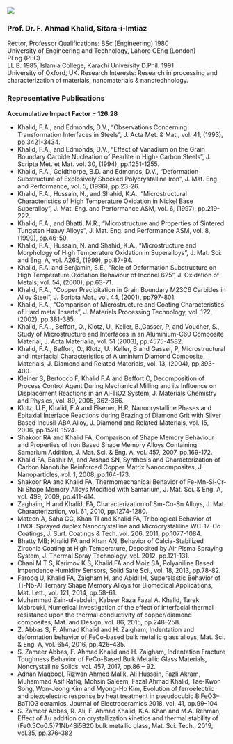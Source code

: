 [![](https://giki.edu.pk/wp-content/uploads/2021/10/1633072496_Rector3-700x450.jpg)](https://giki.edu.pk/wp-content/uploads/2021/10/1633072496_Rector3.jpg)
### Prof. Dr. F. Ahmad Khalid, Sitara-i-Imtiaz 
Rector, Professor
Qualifications: 
BSc (Engineering) 1980  
University of Engineering and Technology, Lahore
CEng (London)  
PEng (PEC)  
LL.B. 1985, Islamia College, Karachi University
D.Phil. 1991  
University of Oxford, UK.
Research Interests: 
Research in processing and characterization of materials, nanomaterials & nanotechnology.
### Representative Publications
**Accumulative Impact Factor = 126.28**
  * Khalid, F.A., and Edmonds, D.V., “Observations Concerning Transformation Interfaces in Steels”, J. Acta Met. & Mat., vol. 41, (1993), pp.3421-3434.
  * Khalid, F.A., and Edmonds, D.V., “Effect of Vanadium on the Grain Boundary Carbide Nucleation of Pearlite in High- Carbon Steels”, J. Scripta Met. et Mat. vol. 30, (1994), pp.1251-1255.
  * Khalid, F.A., Goldthorpe, B.D. and Edmonds, D.V., “Deformation Substructure of Explosively Shocked Polycrystalline Iron”, J. Mat. Eng. and Performance, vol. 5, (1996), pp.23-26.
  * Khalid, F.A., Hussain, N., and Shahid, K.A., “Microstructural Characteristics of High Temperature Oxidation in Nickel Base Superalloy”, J. Mat. Eng. and Performance ASM, vol. 6, (1997), pp.219-222.
  * Khalid, F.A., and Bhatti, M.R., “Microstructure and Properties of Sintered Tungsten Heavy Alloys”, J. Mat. Eng. and Performance ASM, vol. 8, (1999), pp.46-50.
  * Khalid, F.A., Hussain, N. and Shahid, K.A., “Microstructure and Morphology of High Temperature Oxidation in Superalloys”, J. Mat. Sci. and Eng. A, vol. A265, (1999), pp.87-94.
  * Khalid, F.A. and Benjamin, S.E., “Role of Deformation Substructure on High Temperature Oxidation Behaviour of Inconel 625”, J. Oxidation of Metals, vol. 54, (2000), pp.63-71.
  * Khalid, F.A., “Copper Precipitation in Grain Boundary M23C6 Carbides in Alloy Steel”, J. Scripta Mat., vol. 44, (2001), pp797-801.
  * Khalid, F.A., “Comparison of Microstructure and Coating Characteristics of Hard metal Inserts”, J. Materials Processing Technology, vol. 122, (2002), pp.381-385.
  * Khalid, F.A.., Beffort, O., Klotz, U., Keller, B.,Gasser, P, and Voucher, S., Study of Microstructure and Interfaces in an Aluminium-C60 Composite Material, J. Acta Materialia, vol. 51 (2003), pp.4575-4582.
  * Khalid, F.A., Beffort, O., Klotz, U., Keller, B and Gasser, P, Microstructural and Interfacial Characteristics of Aluminium Diamond Composite Materials, J. Diamond and Related Materials, vol. 13, (2004), pp.393-400.
  * Kleiner S, Bertocco F, Khalid F.A and Beffort O, Decomposition of Process Control Agent During Mechanical Milling and its Influence on Displacement Reactions in an Al-TiO2 System, J. Materials Chemistry and Physics, vol. 89, 2005, 362-366.
  * Klotz, U.E, Khalid, F.A and Elsener, H.R, Nanocrystalline Phases and Epitaxial Interface Reactions during Brazing of Diamond Grit with Silver Based Incusil-ABA Alloy, J. Diamond and Related Materials, vol. 15, 2006, pp.1520-1524.
  * Shakoor RA and Khalid FA, Comparison of Shape Memory Behaviour and Properties of Iron Based Shape Memory Alloys Containing Samarium Addition, J. Mat. Sci. & Eng. A, vol. 457, 2007, pp.169-172.
  * Khalid FA, Bashir M, and Arshad SN, Synthesis and Characterization of Carbon Nanotube Reinforced Copper Matrix Nanocomposites, J. Nanoparticles, vol. 1, 2008, pp.164-173.
  * Shakoor RA and Khalid FA, Thermomechanical Behavior of Fe-Mn-Si-Cr-Ni Shape Memory Alloys Modified with Samarium, J. Mat. Sci. & Eng. A, vol. 499, 2009, pp.411-414.
  * Zaghaim, H and Khalid, FA, Characterization of Sm-Co-Sn Alloys, J. Mat. Characterization, vol. 61, 2010, pp.1274-1280.
  * Mateen A, Saha GC, Khan TI and Khalid FA, Tribological Behavior of HVOF Sprayed duplex Nanocrystalline and Microcrystaliline WC-17-Co Coatings, J. Surf. Coatings & Tech. vol. 206, 2011, pp.1077-1084.
  * Bhatty MB; Khalid FA and Khan AN, Behavior of Calcia-Stabilized Zirconia Coating at High Temperature, Deposited by Air Plsma Spraying System, J. Thermal Spray Technology, vol. 2012, pp.121-131.
  * Chani M T S, Karimov K S, Khalid FA and Moiz SA, Polyaniline Based Impendence Humidity Sensors, Solid Sate Sci., vol. 18, 2013, pp.78-82.
  * Farooq U, Khalid FA, Zaigham H, and Abidi IH, Superelastic Behavior of Ti-Nb-Al Ternary Shape Memory Alloys for Biomedical Applications, Mat. Lett., vol. 121, 2014, pp.58-61.
  * Muhammad Zain-ul-abdein, Kabeer Raza Fazal A. Khalid, Tarek Mabrouki, Numerical investigation of the effect of interfacial thermal resistance upon the thermal conductivity of copper/diamond composites, Mat. and Design, vol. 86, 2015, pp.248–258.
  * Z. Abbas S, F. Ahmad Khalid and H. Zaigham, Indentation and deformation behavior of FeCo-based bulk metallic glass alloys, Mat. Sci. & Eng. A, vol. 654, 2016, pp.426–435.
  * S. Zameer Abbas, F. Ahmad Khalid and H. Zaigham, Indentation Fracture Toughness Behavior of FeCo-Based Bulk Metallic Glass Materials, Noncrystalline Solids, vol. 457, 2017, pp.86 – 92.
  * Adnan Maqbool, Rizwan Ahmed Malik, Ali Hussain, Fazli Akram, Muhammad Asif Rafiq, Mohsin Saleem, Fazal Ahmad Khalid, Tae-Kwon Song, Won-Jeong Kim and Myong-Ho Kim, Evolution of ferroelectric and piezoelectric response by heat treatment in pseudocubic BiFeO3–BaTiO3 ceramics, Journal of Electroceramics 2018, vol. 41, pp.99–104
  * S. Zameer Abbas, R. Ali, F. Ahmad Khalid, K.A. Khan and M.A. Rehman, Effect of Au addition on crystallization kinetics and thermal stability of (Fe0.5Co0.5)71Nb4Si5B20 bulk metallic glass, Mat. Sci. Tech., 2019, vol.35, pp.376-382


